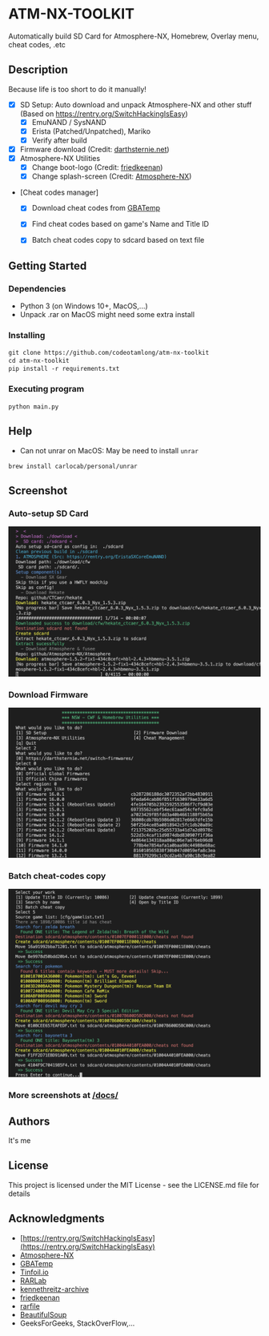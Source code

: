 # ATM-NX-TOOLKIT

Automatically build SD Card for Atmosphere-NX, Homebrew, Overlay menu, cheat codes, .etc

## Description

Because life is too short to do it manually!

- [x] SD Setup: Auto download and unpack Atmosphere-NX and other stuff (Based on https://rentry.org/SwitchHackingIsEasy)
  - [x] EmuNAND / SysNAND
  - [x] Erista (Patched/Unpatched), Mariko
  - [x] Verify after build
- [x] Firmware download (Credit: [darthsternie.net](https://darthsternie.net/switch-firmwares/))
- [x] Atmosphere-NX Utilities
  - [x] Change boot-logo (Credit: [friedkeenan](https://github.com/friedkeenan/switch-logo-patcher))
  - [x] Change splash-screen (Credit: [Atmosphere-NX](https://github.com/Atmosphere-NX/Atmosphere))
- [Cheat codes manager]
  - [x] Download cheat codes from [GBATemp](https://gbatemp.net/download/cheat-codes-sxos-and-ams-main-cheat-file-updated.36311/)
  - [x] Find cheat codes based on game's Name and Title ID
  - [x] Batch cheat codes copy to sdcard based on text file
  

## Getting Started

### Dependencies

* Python 3 (on Windows 10+, MacOS,...)
* Unpack .rar on MacOS might need some extra install

### Installing

```
git clone https://github.com/codeotamlong/atm-nx-toolkit
cd atm-nx-toolkit
pip install -r requirements.txt
```

### Executing program

```
python main.py
```

## Help
* Can not unrar on MacOS: May be need to install ```unrar```
```
brew install carlocab/personal/unrar
```

## Screenshot
### Auto-setup SD Card
![Auto-setup SD Card](/docs/auto-setup-sdcard.png)
### Download Firmware
![Download Firmware](/docs/download-fw-from-darthsternie.png)
### Batch cheat-codes copy
![Batch cheat-codes copy](/docs/batch-copy-cheatcodes.png)

### More screenshots at [/docs/](/docs/)

## Authors
It's me

## License

This project is licensed under the MIT License - see the LICENSE.md file for details

## Acknowledgments
* [https://rentry.org/SwitchHackingIsEasy](https://rentry.org/SwitchHackingIsEasy)
* [Atmosphere-NX](https://github.com/Atmosphere-NX/Atmosphere)
* [GBATemp](https://gbatemp.net/forums/nintendo-switch.283/)
* [Tinfoil.io](https://tinfoil.io/Download)
* [RARLab](https://www.rarlab.com/rar_add.htm)
* [kennethreitz-archive](https://github.com/kennethreitz-archive/clint/)
* [friedkeenan](https://github.com/friedkeenan/switch-logo-patcher)
* [rarfile](https://github.com/markokr/rarfile)
* [BeautifulSoup](https://www.crummy.com/software/BeautifulSoup/)
* GeeksForGeeks, StackOverFlow,...
